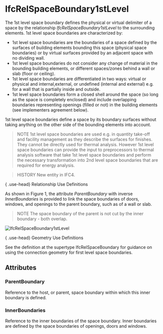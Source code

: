 # IfcRelSpaceBoundary1stLevel

The 1st level space boundary defines the physical or virtual delimiter of a space by the relationship _IfcRelSpaceBoundary1stLevel_ to the surrounding elements. 1st level space boundaries are characterized by:

* 1st level space boundaries are the boundaries of a space defined by the surfaces of building elements bounding this space (physical space boundaries) or by virtual surfaces provided by an adjacent space with no dividing wall.
* 1st level space boundaries do not consider any change of material in the bounding building elements, or different spaces/zones behind a wall or slab (floor or ceiling).
* 1st level space boundaries are differentiated in two ways: virtual or physical and internal,external, or undefined (internal and external) e.g. for a wall that is partially inside and outside.
* 1st level space boundaries form a closed shell around the space (so long as the space is completely enclosed) and include overlapping boundaries representing openings (filled or not) in the building elements (see implementers agreement below).

<!-- end of short definition -->

1st level space boundaries define a space by its boundary surfaces without taking anything on the other side of the bounding elements into account.

> NOTE 1st level space boundaries are used e.g. in quantity take-off and facility management as they describe the surfaces for finishes. They cannot be directly used for thermal analysis. However 1st level space boundaries can provide the input to preprocessors to thermal analysis software that take 1st level space boundaries and perform the necessary transformation into 2nd level space boundaries that are required for energy analysis.

> HISTORY New entity in IFC4.

{ .use-head}
Relationship Use Definitions

As shown in Figure 1, the attribute _ParentBoundary_ with inverse _InnerBoundaries_ is provided to link the space boundaries of doors, windows, and openings to the parent boundary, such as of a wall or slab.

> NOTE The space boundary of the parent is not cut by the inner boundary - both overlap.

![IfcRelSpaceBoundary1stLevel](../../../../figures/ifcrelspaceboundary1stlevel-fig1.png "Figure 1 — Space boundary first level relationships")

{ .use-head}
Geometry Use Definitions

See the definition at the supertype IfcRelSpaceBoundary for guidance on using the connection geometry for first level space boundaries.

## Attributes

### ParentBoundary
Reference to the host, or parent, space boundary within which this inner boundary is defined.

### InnerBoundaries
Reference to the inner boundaries of the space boundary. Inner boundaries are defined by the space boundaries of openings, doors and windows.
